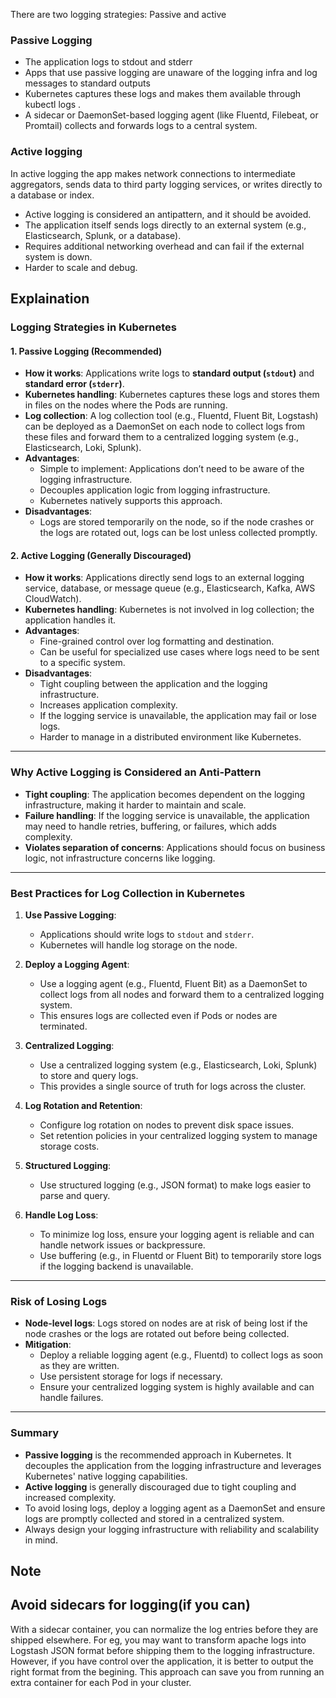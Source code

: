 
There are two logging strategies:  Passive and active

###  Passive Logging


- The application logs to stdout and stderr
- Apps that use passive logging are unaware of the logging infra and log  messages to standard outputs
- Kubernetes captures these logs and makes them available through kubectl logs <pod-name>.
- A sidecar or DaemonSet-based logging agent (like Fluentd, Filebeat, or Promtail) collects and forwards logs to a central system.

### Active logging

In active logging the app makes network connections to intermediate aggregators, sends data to third party logging services, or writes directly to a database or index.

- Active logging is considered an antipattern, and it should be avoided.
- The application itself sends logs directly to an external system (e.g., Elasticsearch, Splunk, or a database).
- Requires additional networking overhead and can fail if the external system is down.
- Harder to scale and debug.

## Explaination


### **Logging Strategies in Kubernetes**

#### 1. **Passive Logging (Recommended)**
- **How it works**: Applications write logs to **standard output (`stdout`)** and **standard error (`stderr`)**.
- **Kubernetes handling**: Kubernetes captures these logs and stores them in files on the nodes where the Pods are running.
- **Log collection**: A log collection tool (e.g., Fluentd, Fluent Bit, Logstash) can be deployed as a DaemonSet on each node to collect logs from these files and forward them to a centralized logging system (e.g., Elasticsearch, Loki, Splunk).
- **Advantages**:
  - Simple to implement: Applications don’t need to be aware of the logging infrastructure.
  - Decouples application logic from logging infrastructure.
  - Kubernetes natively supports this approach.
- **Disadvantages**:
  - Logs are stored temporarily on the node, so if the node crashes or the logs are rotated out, logs can be lost unless collected promptly.

#### 2. **Active Logging (Generally Discouraged)**
- **How it works**: Applications directly send logs to an external logging service, database, or message queue (e.g., Elasticsearch, Kafka, AWS CloudWatch).
- **Kubernetes handling**: Kubernetes is not involved in log collection; the application handles it.
- **Advantages**:
  - Fine-grained control over log formatting and destination.
  - Can be useful for specialized use cases where logs need to be sent to a specific system.
- **Disadvantages**:
  - Tight coupling between the application and the logging infrastructure.
  - Increases application complexity.
  - If the logging service is unavailable, the application may fail or lose logs.
  - Harder to manage in a distributed environment like Kubernetes.

---

### **Why Active Logging is Considered an Anti-Pattern**
- **Tight coupling**: The application becomes dependent on the logging infrastructure, making it harder to maintain and scale.
- **Failure handling**: If the logging service is unavailable, the application may need to handle retries, buffering, or failures, which adds complexity.
- **Violates separation of concerns**: Applications should focus on business logic, not infrastructure concerns like logging.

---

### **Best Practices for Log Collection in Kubernetes**
1. **Use Passive Logging**:
   - Applications should write logs to `stdout` and `stderr`.
   - Kubernetes will handle log storage on the node.

2. **Deploy a Logging Agent**:
   - Use a logging agent (e.g., Fluentd, Fluent Bit) as a DaemonSet to collect logs from all nodes and forward them to a centralized logging system.
   - This ensures logs are collected even if Pods or nodes are terminated.

3. **Centralized Logging**:
   - Use a centralized logging system (e.g., Elasticsearch, Loki, Splunk) to store and query logs.
   - This provides a single source of truth for logs across the cluster.

4. **Log Rotation and Retention**:
   - Configure log rotation on nodes to prevent disk space issues.
   - Set retention policies in your centralized logging system to manage storage costs.

5. **Structured Logging**:
   - Use structured logging (e.g., JSON format) to make logs easier to parse and query.

6. **Handle Log Loss**:
   - To minimize log loss, ensure your logging agent is reliable and can handle network issues or backpressure.
   - Use buffering (e.g., in Fluentd or Fluent Bit) to temporarily store logs if the logging backend is unavailable.

---

### **Risk of Losing Logs**
- **Node-level logs**: Logs stored on nodes are at risk of being lost if the node crashes or the logs are rotated out before being collected.
- **Mitigation**:
  - Deploy a reliable logging agent (e.g., Fluentd) to collect logs as soon as they are written.
  - Use persistent storage for logs if necessary.
  - Ensure your centralized logging system is highly available and can handle failures.

---

### **Summary**
- **Passive logging** is the recommended approach in Kubernetes. It decouples the application from the logging infrastructure and leverages Kubernetes' native logging capabilities.
- **Active logging** is generally discouraged due to tight coupling and increased complexity.
- To avoid losing logs, deploy a logging agent as a DaemonSet and ensure logs are promptly collected and stored in a centralized system.
- Always design your logging infrastructure with reliability and scalability in mind.


## Note


## Avoid sidecars for logging(if you can)

With a sidecar container, you can normalize the log entries before they are shipped elsewhere. For eg, you may want to transform apache logs into Logstash JSON format before shipping them to the logging infrastructure. However, if you have control over the application, it is better to output the right format from the begining. This approach can save you from running an extra container for each Pod in your cluster.

